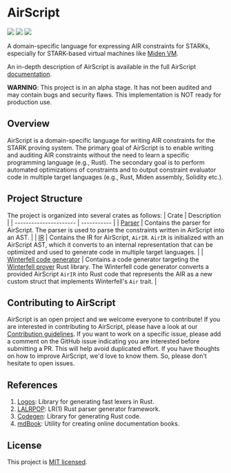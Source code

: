 # AirScript

<a href="https://github.com/0xPolygonMiden/air-script/blob/main/LICENSE"><img src="https://img.shields.io/badge/license-MIT-blue.svg"></a>
<img src="https://github.com/0xPolygonMiden/air-script/workflows/CI/badge.svg?branch=main">
<a href="https://crates.io/crates/air-script"><img src="https://img.shields.io/crates/v/air-script"></a>

A domain-specific language for expressing AIR constraints for STARKs, especially for STARK-based virtual machines like [Miden VM](https://github.com/maticnetwork/miden/).

An in-depth description of AirScript is available in the full AirScript [documentation](https://0xpolygonmiden.github.io/air-script/).

**WARNING**: This project is in an alpha stage. It has not been audited and may contain bugs and security flaws. This implementation is NOT ready for production use.

## Overview

AirScript is a domain-specific language for writing AIR constraints for the STARK proving system. The primary goal of AirScript is to enable writing and auditing AIR constraints without the need to learn a specific programming language (e.g., Rust). The secondary goal is to perform automated optimizations of constraints and to output constraint evaluator code in multiple target languages (e.g., Rust, Miden assembly, Solidity etc.).

## Project Structure

The project is organized into several crates as follows:
| Crate | Description |
| ---------------------- | ----------- |
| [Parser](parser) | Contains the parser for AirScript. The parser is used to parse the constraints written in AirScript into an AST. |
| [IR](ir) | Contains the IR for AirScript, `AirIR`. `AirIR` is initialized with an AirScript AST, which it converts to an internal representation that can be optimized and used to generate code in multiple target languages. |
| [Winterfell code generator](codegen/winterfell/) | Contains a code generator targeting the [Winterfell prover](https://github.com/novifinancial/winterfell) Rust library. The Winterfell code generator converts a provided AirScript `AirIR` into Rust code that represents the AIR as a new custom struct that implements Winterfell's `Air` trait. |

## Contributing to AirScript

AirScript is an open project and we welcome everyone to contribute! If you are interested in contributing to AirScript, please have a look at our [Contribution guidelines](https://github.com/0xPolygonMiden/air-script/blob/main/CONTRIBUTING.md). If you want to work on a specific issue, please add a comment on the GitHub issue indicating you are interested before submitting a PR. This will help avoid duplicated effort. If you have thoughts on how to improve AirScript, we'd love to know them. So, please don't hesitate to open issues.

## References

1. [Logos](https://github.com/maciejhirsz/logos/): Library for generating fast lexers in Rust.
1. [LALRPOP](https://github.com/lalrpop/lalrpop/): LR(1) Rust parser generator framework.
1. [Codegen](https://github.com/carllerche/codegen): Library for generating Rust code.
1. [mdBook](https://github.com/rust-lang/mdBook): Utility for creating online documentation books.

## License

This project is [MIT licensed](./LICENSE).
